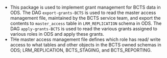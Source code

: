 - This package is used to implement grant management for BCTS data in ODS. The DAG `export-grants-BCTS` is used to read the master access management file, maintained by the BCTS service team, and export the contents to `master_access` table in `LRM_REPLICATION` schema in ODS. The DAG `apply-grants-BCTS` is used to read the various grants assigned to various roles in ODS and apply these grants. 
- THe master access management file defines which role has read/ write access to what tables and other objects in the BCTS owned schemas in ODS; LRM_REPLICATION, BCTS_STAGING, and BCTS_REPORTING. 
